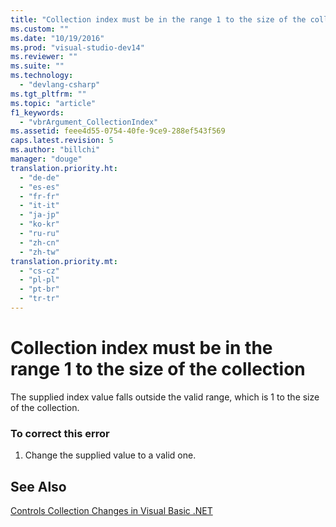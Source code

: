 ```yaml
---
title: "Collection index must be in the range 1 to the size of the collection | hehe"
ms.custom: ""
ms.date: "10/19/2016"
ms.prod: "visual-studio-dev14"
ms.reviewer: ""
ms.suite: ""
ms.technology: 
  - "devlang-csharp"
ms.tgt_pltfrm: ""
ms.topic: "article"
f1_keywords: 
  - "vbrArgument_CollectionIndex"
ms.assetid: feee4d55-0754-40fe-9ce9-288ef543f569
caps.latest.revision: 5
ms.author: "billchi"
manager: "douge"
translation.priority.ht: 
  - "de-de"
  - "es-es"
  - "fr-fr"
  - "it-it"
  - "ja-jp"
  - "ko-kr"
  - "ru-ru"
  - "zh-cn"
  - "zh-tw"
translation.priority.mt: 
  - "cs-cz"
  - "pl-pl"
  - "pt-br"
  - "tr-tr"
---
```

# Collection index must be in the range 1 to the size of the collection
The supplied index value falls outside the valid range, which is 1 to the size of the collection.  
  
### To correct this error  
  
1.  Change the supplied value to a valid one.  
  
## See Also  
 [Controls Collection Changes in Visual Basic .NET](http://msdn.microsoft.com/en-us/8eb5b458-8b39-4d79-9c97-2b29c527afa5)
